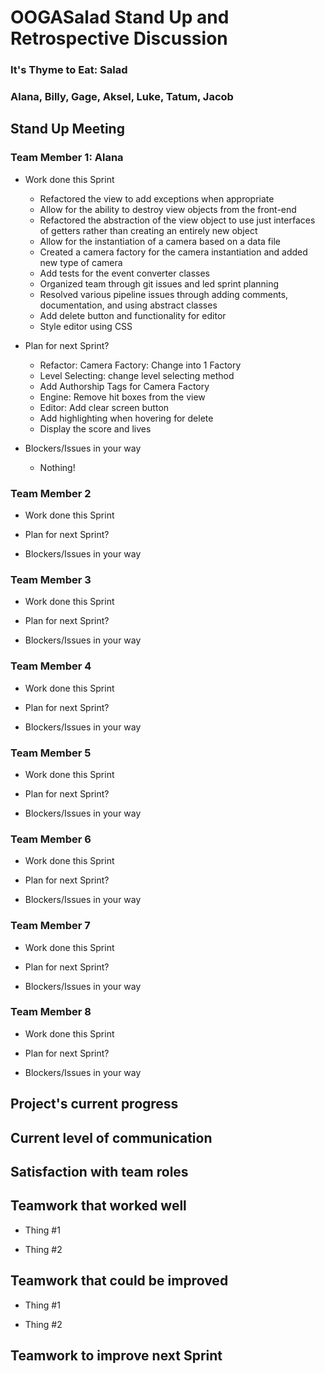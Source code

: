 # OOGASalad Stand Up and Retrospective Discussion

### It's Thyme to Eat: Salad

### Alana, Billy, Gage, Aksel, Luke, Tatum, Jacob

## Stand Up Meeting

### Team Member 1: Alana

* Work done this Sprint
    * Refactored the view to add exceptions when appropriate
    * Allow for the ability to destroy view objects from the front-end
    * Refactored the abstraction of the view object to use just interfaces of getters rather than
      creating an entirely new object
    * Allow for the instantiation of a camera based on a data file
    * Created a camera factory for the camera instantiation and added new type of camera
    * Add tests for the event converter classes
    * Organized team through git issues and led sprint planning
    * Resolved various pipeline issues through adding comments, documentation, and using abstract
      classes
    * Add delete button and functionality for editor
    * Style editor using CSS

* Plan for next Sprint?
    * Refactor: Camera Factory: Change into 1 Factory
    * Level Selecting: change level selecting method
    * Add Authorship Tags for Camera Factory 
    * Engine: Remove hit boxes from the view
    * Editor: Add clear screen button 
    * Add highlighting when hovering for delete 
    * Display the score and lives

* Blockers/Issues in your way
  * Nothing!

### Team Member 2

* Work done this Sprint

* Plan for next Sprint?

* Blockers/Issues in your way

### Team Member 3

* Work done this Sprint

* Plan for next Sprint?

* Blockers/Issues in your way

### Team Member 4

* Work done this Sprint

* Plan for next Sprint?

* Blockers/Issues in your way

### Team Member 5

* Work done this Sprint

* Plan for next Sprint?

* Blockers/Issues in your way

### Team Member 6

* Work done this Sprint

* Plan for next Sprint?

* Blockers/Issues in your way

### Team Member 7

* Work done this Sprint

* Plan for next Sprint?

* Blockers/Issues in your way

### Team Member 8

* Work done this Sprint

* Plan for next Sprint?

* Blockers/Issues in your way

## Project's current progress

## Current level of communication

## Satisfaction with team roles

## Teamwork that worked well

* Thing #1

* Thing #2

## Teamwork that could be improved

* Thing #1

* Thing #2

## Teamwork to improve next Sprint
